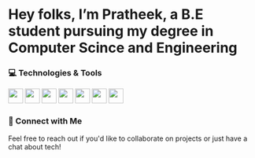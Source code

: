 # Hey folks,  I’m Pratheek, a B.E student pursuing my degree in Computer Scince and Engineering
### 💻 Technologies & Tools
<p align="left">
  <img src="https://img.shields.io/badge/Python-3776AB?style=for-the-badge&logo=python&logoColor=white&style=flat-square" height="30">
  <img src="https://img.shields.io/badge/Java-007396?style=for-the-badge&logo=java&logoColor=white&style=flat-square" height="30">
  <img src="https://img.shields.io/badge/C-A8B9CC?style=for-the-badge&logo=c&logoColor=white&style=flat-square" height="30">
  <img src="https://img.shields.io/badge/C++-00599C?style=for-the-badge&logo=c%2B%2B&logoColor=white&style=flat-square" height="30">
  <img src="https://img.shields.io/badge/HTML5-E34F26?style=for-the-badge&logo=html5&logoColor=white&style=flat-square" height="30">
  <img src="https://img.shields.io/badge/CSS3-1572B6?style=for-the-badge&logo=css3&logoColor=white&style=flat-square" height="30">
  <img src="https://img.shields.io/badge/JavaScript-F7DF1E?style=for-the-badge&logo=javascript&logoColor=black&style=flat-square" height="30">
</p>

### 🔗 Connect with Me
Feel free to reach out if you'd like to collaborate on projects or just have a chat about tech!
